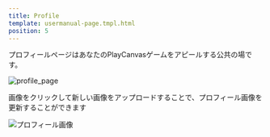 ```yaml
---
title: Profile
template: usermanual-page.tmpl.html
position: 5
---
```


プロフィールページはあなたのPlayCanvasゲームをアピールする公共の場です。

![profile_page][1]

画像をクリックして新しい画像をアップロードすることで、プロフィール画像を更新することができます

![プロフィール画像][2]

[1]: /images/user-manual/profile/profile.png
[2]: /images/user-manual/profile/update-profile-image.jpg

